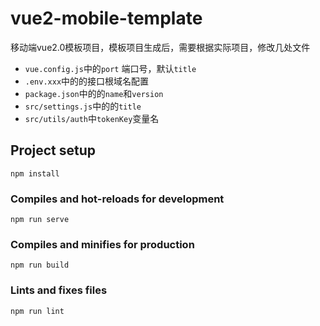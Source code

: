 # vue2-mobile-template

移动端vue2.0模板项目，模板项目生成后，需要根据实际项目，修改几处文件

- `vue.config.js`中的`port` 端口号，默认`title`
- `.env.xxx`中的的接口根域名配置
- `package.json`中的的`name`和`version`
- `src/settings.js`中的的`title`
- `src/utils/auth`中`tokenKey`变量名



## Project setup
```
npm install
```

### Compiles and hot-reloads for development
```
npm run serve
```

### Compiles and minifies for production
```
npm run build
```

### Lints and fixes files
```
npm run lint
```

### 

